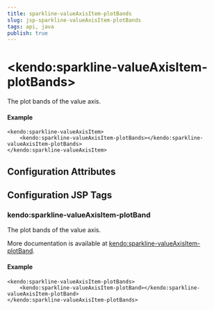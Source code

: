 ```yaml
---
title: sparkline-valueAxisItem-plotBands
slug: jsp-sparkline-valueAxisItem-plotBands
tags: api, java
publish: true
---
```


# \<kendo:sparkline-valueAxisItem-plotBands\>

The plot bands of the value axis.

#### Example
    <kendo:sparkline-valueAxisItem>
        <kendo:sparkline-valueAxisItem-plotBands></kendo:sparkline-valueAxisItem-plotBands>
    </kendo:sparkline-valueAxisItem>

## Configuration Attributes


##  Configuration JSP Tags

### kendo:sparkline-valueAxisItem-plotBand

The plot bands of the value axis.

More documentation is available at [kendo:sparkline-valueAxisItem-plotBand](/kendo-ui/api/wrappers/jsp/sparkline/valueaxisitem-plotband).

#### Example

    <kendo:sparkline-valueAxisItem-plotBands>
        <kendo:sparkline-valueAxisItem-plotBand></kendo:sparkline-valueAxisItem-plotBand>
    </kendo:sparkline-valueAxisItem-plotBands>

